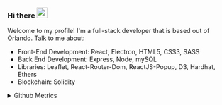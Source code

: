 ### Hi there <img src="https://raw.githubusercontent.com/MartinHeinz/MartinHeinz/master/wave.gif" height="24px" width="24px">

Welcome to my profile! I'm a full-stack developer that is based out of Orlando. Talk to me about: 
* Front-End Development: React, Electron, HTML5, CSS3, SASS
* Back End Development: Express, Node, mySQL
* Libraries: Leaflet, React-Router-Dom, ReactJS-Popup, D3, Hardhat, Ethers
* Blockchain: Solidity

<p align="center">
  <a href="https://skillicons.dev/%22%3E
    <img src="https://skillicons.dev/icons?i=react,angular,svelte,electron,redux,html,css,sass,tailwind,flask,py,js,ts,nodejs,express,mysql,firebase,gcp,aws,mongodb,solidity,remix,git,jest" />
  </a>
</p>
                                                                                                                                           
<details>
<summary>Github Metrics</summary>

<p align="center">
    <img src="/github-metrics.svg" />
</p>
</details>
